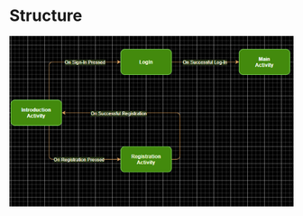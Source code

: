 # Structure

   ![Activities Diagram](https://raw.githubusercontent.com/DarraghMurray/CS4084_Project/master/ActivityDiagram.PNG)
